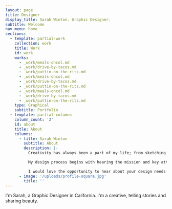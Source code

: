 ```yaml
---
layout: page
title: Designer
display_title: Sarah Winton. Graphic Designer.
subtitle: Welcome
nav_menu: home
sections:
  - template: partial-work
    collection: work
    title: Work
    id: work
    works:
      - _work/meals-oncol.md
      - _work/drive-by-tacos.md
      - _work/puttin-on-the-ritz.md
      - _work/meals-oncol.md
      - _work/drive-by-tacos.md
      - _work/puttin-on-the-ritz.md
      - _work/meals-oncol.md
      - _work/drive-by-tacos.md
      - _work/puttin-on-the-ritz.md
    type: Graphical
    subtitle: Portfolio
  - template: partial-columns
    column_count: '2'
    id: about
    title: About
    columns:
      - title: Sarah Winton
        subtitle: About
        description: |-
          Creativity has always been a part of my life; from sketching and painting as a kid, to discovering my love for graphic design. Now as freelance designer I have the opportunity to work with clients to create logos, complete visual identity systems, and marketing material. My passion is to create visuals that artfully and effectively achieves my clients goals, from non-profits, to brick and mortar shops, to entrepreneurs.

          My design process begins with hearing the mission and key attributes of your business. Then I collect inspiration, sketch, and create a presentation for you. Meeting deadlines and keeping good communication is very important to me. I continue to work till the project is artfully designed and meets my clients goals.

          I would love the opportunity to hear about your design needs - let me know, and I'll schedule a FREE consultation.
      - image: '/uploads/profile-square.jpg'
        title: ''
---
```


I'm Sarah, a Graphic Designer in California. I'm a creative, telling stories and sharing beauty.
